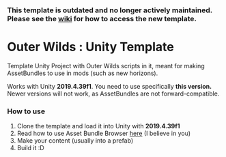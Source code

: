 ### This template is outdated and no longer actively maintained. Please see the [wiki](https://github.com/ow-mods/outer-wilds-unity-wiki/wiki) for how to access the new template.

# Outer Wilds : Unity Template
Template Unity Project with Outer Wilds scripts in it, meant for making AssetBundles to use in mods (such as new horizons).

Works with Unity **2019.4.39f1**. You need to use specifically **this version.** 
Newer versions will not work, as AssetBundles are not forward-compatible.

### How to use

1. Clone the template and load it into Unity with **2019.4.39f1**
2. Read how to use Asset Bundle Browser [here](https://docs.unity3d.com/Packages/com.unity.assetbundlebrowser@1.7/manual/index.html) (I believe in you)
3. Make your content (usually into a prefab)
4. Build it :D
